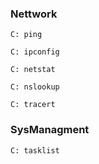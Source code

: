 ### Nettwork

```
C: ping 
```

```
C: ipconfig
```

```
C: netstat
```

```
C: nslookup
```

```
C: tracert
```

### SysManagment

```
C: tasklist
```
